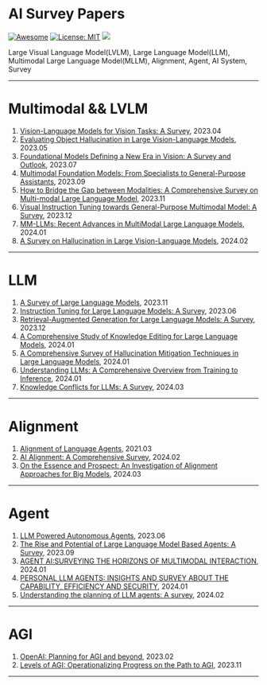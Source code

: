 # AI Survey Papers
[![Awesome](https://awesome.re/badge.svg)](https://github.com/dongbzhi/AISurveyPapers) 
[![License: MIT](https://img.shields.io/badge/License-MIT-green.svg)](https://opensource.org/licenses/MIT)
![](https://img.shields.io/github/last-commit/dongbzhi/AISurveyPapers?color=green) 

Large Visual Language Model(LVLM), Large Language Model(LLM), Multimodal Large Language Model(MLLM), Alignment, Agent, AI System, Survey

---
# Multimodal && LVLM
1. [Vision-Language Models for Vision Tasks: A Survey](https://arxiv.org/pdf/2304.00685.pdf), 2023.04
2. [Evaluating Object Hallucination in Large Vision-Language Models](https://arxiv.org/pdf/2305.10355.pdf), 2023.05
3. [Foundational Models Defining a New Era in Vision: A Survey and Outlook](https://arxiv.org/pdf/2307.13721.pdf), 2023.07
4. [Multimodal Foundation Models: From Specialists to General-Purpose Assistants](https://arxiv.org/pdf/2309.10020.pdf), 2023.09
5. [How to Bridge the Gap between Modalities: A Comprehensive Survey on Multi-modal Large Language Model](https://arxiv.org/pdf/2311.07594.pdf), 2023.11
6. [Visual Instruction Tuning towards General-Purpose Multimodal Model: A Survey](https://arxiv.org/pdf/2312.16602.pdf), 2023.12
7. [MM-LLMs: Recent Advances in MultiModal Large Language Models](https://arxiv.org/pdf/2401.13601.pdf), 2024.01
8. [A Survey on Hallucination in Large Vision-Language Models](https://arxiv.org/pdf/2402.00253.pdf), 2024.02

---
# LLM
1. [A Survey of Large Language Models](https://github.com/RUCAIBox/LLMSurvey), 2023.11
2. [Instruction Tuning for Large Language Models: A Survey](https://arxiv.org/pdf/2308.10792.pdf), 2023.06
3. [Retrieval-Augmented Generation for Large Language Models: A Survey](https://arxiv.org/pdf/2312.10997.pdf), 2023.12
4. [A Comprehensive Study of Knowledge Editing for Large Language Models](https://arxiv.org/pdf/2401.01286.pdf), 2024.01
5. [A Comprehensive Survey of Hallucination Mitigation Techniques in Large Language Models](https://arxiv.org/pdf/2401.01313.pdf), 2024.01
6. [Understanding LLMs: A Comprehensive Overview from Training to Inference](https://arxiv.org/pdf/2401.02038.pdf), 2024.01
7. [Knowledge Conflicts for LLMs: A Survey](https://arxiv.org/pdf/2403.08319.pdf), 2024.03

---
# Alignment
1. [Alignment of Language Agents](https://arxiv.org/pdf/2103.14659.pdf), 2021.03
2. [AI Alignment: A Comprehensive Survey](https://alignmentsurvey.com/), 2024.02
3. [On the Essence and Prospect: An Investigation of Alignment Approaches for Big Models](https://arxiv.org/pdf/2403.04204.pdf), 2024.03

---
# Agent
1. [LLM Powered Autonomous Agents](https://lilianweng.github.io/posts/2023-06-23-agent/), 2023.06
2. [The Rise and Potential of Large Language Model Based Agents: A Survey](https://arxiv.org/pdf/2309.07864.pdf), 2023.09
3. [AGENT AI:SURVEYING THE HORIZONS OF MULTIMODAL INTERACTION](https://arxiv.org/pdf/2401.03568.pdf), 2024.01
4. [PERSONAL LLM AGENTS: INSIGHTS AND SURVEY ABOUT THE CAPABILITY, EFFICIENCY AND SECURITY](https://arxiv.org/pdf/2401.05459.pdf), 2024.01
5. [Understanding the planning of LLM agents: A survey](https://arxiv.org/pdf/2402.02716.pdf), 2024.02

---
# AGI
1. [OpenAI: Planning for AGI and beyond](https://openai.com/blog/planning-for-agi-and-beyond), 2023.02
2. [Levels of AGI: Operationalizing Progress on the Path to AGI](https://arxiv.org/pdf/2311.02462.pdf), 2023.11

---
